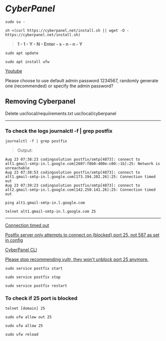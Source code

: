 # _CyberPanel_
```
sudo su -
```
```
sh <(curl https://cyberpanel.net/install.sh || wget -O - https://cyberpanel.net/install.sh)
```
>__1  -  1  - Y - N -  Enter - s - n - n - Y__
```
sudo apt update
```
```
sudo apt install ufw
```
[Youtube](https://www.youtube.com/watch?v=8G93NVWkXZk, 'Youtube link')

Please choose to use default admin password 1234567, randomly generate one (recommended) or specify the admin password?
## Removing Cyberpanel

Delete usr/local/requiirements.txt
       usr/local/cyberpanel
       
----
### To check the logs journalctl -f | grep postfix
```
journalctl -f | grep postfix
```
> Output:
```
Aug 23 07:38:23 codingsolution postfix/smtp[4873]: connect to alt1.gmail-smtp-in.l.google.com[2607:f8b0:400e:c00::1b]:25: Network is unreachable
Aug 23 07:38:53 codingsolution postfix/smtp[4873]: connect to alt1.gmail-smtp-in.l.google.com[173.194.202.26]:25: Connection timed out
Aug 23 07:39:23 codingsolution postfix/smtp[4873]: connect to alt2.gmail-smtp-in.l.google.com[142.250.141.26]:25: Connection timed out
```
```
ping alt1.gmail-smtp-in.l.google.com
```
```
telnet alt1.gmail-smtp-in.l.google.com 25
```



----
[Connection timed out](https://talk.plesk.com/threads/postfix-smtp-connection-timed-out.354915/)

[Postfix server only attempts to connect on (blocked) port 25, not 587 as set in config](https://serverfault.com/questions/1005178/postfix-server-only-attempts-to-connect-on-blocked-port-25-not-587-as-set-in)

[CyberPanel CLI](https://community.cyberpanel.net/t/cyberpanel-command-line-interface/30683)

[Please stop recommending vultr, they won't unblock port 25 anymore.](https://github.com/LukeSmithxyz/emailwiz/issues/172)

```
sudo service postfix start
```
```
sudo service postfix stop
```
```
sudo service postfix restart
```
### To check if 25 port is blocked

```
telnet [domain] 25
```
```
sudo ufw allow out 25
```
```
sudo ufw allow 25
```
```
sudo ufw reload
```
